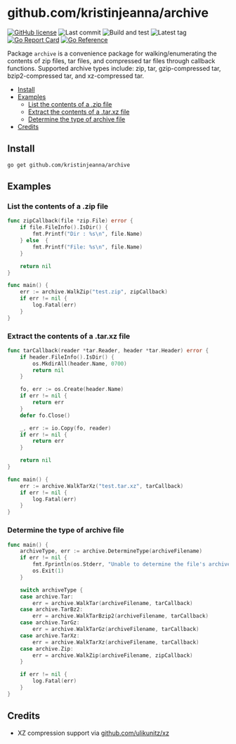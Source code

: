 # github.com/kristinjeanna/archive

[![GitHub license](https://img.shields.io/github/license/kristinjeanna/archive.svg?style=flat&label=License)](https://github.com/kristinjeanna/archive/blob/main/LICENSE) ![Last commit](https://img.shields.io/github/last-commit/kristinjeanna/archive?style=flat&label=Last%20commit) ![Build and test](https://github.com/kristinjeanna/archive/actions/workflows/build.yml/badge.svg?branch=main) ![Latest tag](https://img.shields.io/github/v/tag/kristinjeanna/archive?label=Latest%20tag) [![Go Report Card](https://goreportcard.com/badge/github.com/kristinjeanna/archive)](https://goreportcard.com/report/github.com/kristinjeanna/archive) [![Go Reference](https://pkg.go.dev/badge/github.com/kristinjeanna/archive.svg)](https://pkg.go.dev/github.com/kristinjeanna/archive)

Package `archive` is a convenience package for walking/enumerating the contents of zip files, tar files, and compressed tar files through callback functions. Supported archive types include: zip, tar, gzip-compressed tar, bzip2-compressed tar, and xz-compressed tar.

- [Install](#install)
- [Examples](#examples)
  - [List the contents of a .zip file](#list-the-contents-of-a-zip-file)
  - [Extract the contents of a .tar.xz file](#extract-the-contents-of-a-tarxz-file)
  - [Determine the type of archive file](#determine-the-type-of-archive-file)
- [Credits](#credits)

## Install

```shell
go get github.com/kristinjeanna/archive
```

## Examples

### List the contents of a .zip file

```go
func zipCallback(file *zip.File) error {
    if file.FileInfo().IsDir() {
        fmt.Printf("Dir : %s\n", file.Name)
    } else  {
        fmt.Printf("File: %s\n", file.Name)
    }

    return nil
}

func main() {
    err := archive.WalkZip("test.zip", zipCallback)
    if err != nil {
        log.Fatal(err)
    }
}

```

### Extract the contents of a .tar.xz file

```go
func tarCallback(reader *tar.Reader, header *tar.Header) error {
    if header.FileInfo().IsDir() {
        os.MkdirAll(header.Name, 0700)
        return nil
    }

    fo, err := os.Create(header.Name)
    if err != nil {
        return err
    }
    defer fo.Close()

    _, err := io.Copy(fo, reader)
    if err != nil {
        return err
    }

    return nil
}

func main() {
    err := archive.WalkTarXz("test.tar.xz", tarCallback)
    if err != nil {
        log.Fatal(err)
    }
}

```

### Determine the type of archive file

```go
func main() {
    archiveType, err := archive.DetermineType(archiveFilename)
    if err != nil {
        fmt.Fprintln(os.Stderr, "Unable to determine the file's archive type.")
        os.Exit(1)
    }

    switch archiveType {
    case archive.Tar:
        err = archive.WalkTar(archiveFilename, tarCallback)
    case archive.TarBz2:
        err = archive.WalkTarBzip2(archiveFilename, tarCallback)
    case archive.TarGz:
        err = archive.WalkTarGz(archiveFilename, tarCallback)
    case archive.TarXz:
        err = archive.WalkTarXz(archiveFilename, tarCallback)
    case archive.Zip:
        err = archive.WalkZip(archiveFilename, zipCallback)
    }

    if err != nil {
        log.Fatal(err)
    }
}

```

## Credits

- XZ compression support via [github.com/ulikunitz/xz](github.com/ulikunitz/xz)
